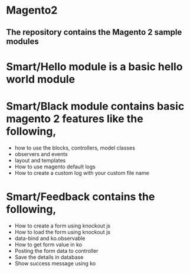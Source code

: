 # Magento2

## The repository contains the Magento 2 sample modules

# Smart/Hello module is a basic hello world module

# Smart/Black module contains basic magento 2 features like the following,
- how to use the blocks, controllers, model classes
- observers and events
- layout and templates
- How to use magento default logs
- How to create a custom log with your custom file name

# Smart/Feedback contains the following,
- How to create a form using knockout js
- How to load the form using knockout js
- data-bind and ko.observable
- How to get form value in ko
- Posting the form data to controller
- Save the details in database
- Show success message using ko
   
